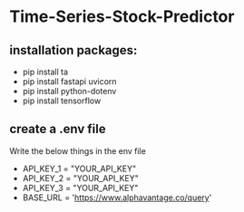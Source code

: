 # Time-Series-Stock-Predictor

## installation packages: 
 - pip install ta
 - pip install fastapi uvicorn
 - pip install python-dotenv
 - pip install tensorflow
## create a .env file

Write the below things in the env file 

- API_KEY_1 =  "YOUR_API_KEY"
- API_KEY_2 =  "YOUR_API_KEY"
- API_KEY_3 =  "YOUR_API_KEY"
- BASE_URL = 'https://www.alphavantage.co/query'